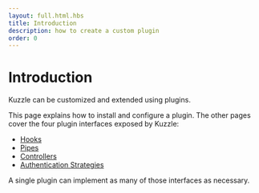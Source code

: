 ```yaml
---
layout: full.html.hbs
title: Introduction
description: how to create a custom plugin
order: 0
---
```


# Introduction

Kuzzle can be customized and extended using plugins.

This page explains how to install and configure a plugin. The other pages cover the four plugin interfaces exposed by Kuzzle:

- [Hooks](/plugins/1/hooks/)
- [Pipes](/plugins/1/pipes/)
- [Controllers](/plugins/1/controllers/)
- [Authentication Strategies](/plugins/1/strategies/overview/)

A single plugin can implement as many of those interfaces as necessary.
